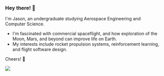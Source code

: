 ### Hey there! 👋

I'm Jason, an undergraduate studying Aerospace Engineering and Computer Science.
- I'm fascinated with commercial spaceflight, and how exploration of the Moon, Mars, and beyond can improve life on Earth.
- My interests include rocket propulsion systems, reinforcement learning, and flight software design. 

Cheers! 🍻

![](https://komarev.com/ghpvc/?username=JayChen35&color=ff69b4&style=plastic)

<!--
**JayChen35/JayChen35** is a ✨ _special_ ✨ repository because its `README.md` (this file) appears on your GitHub profile.

Here are some ideas to get you started:

- 🔭 I’m currently working on ...
- 🌱 I’m currently learning ...
- 👯 I’m looking to collaborate on ...
- 🤔 I’m looking for help with ...
- 💬 Ask me about ...
- 📫 How to reach me: ...
- 😄 Pronouns: ...
- ⚡ Fun fact: ...
-->
